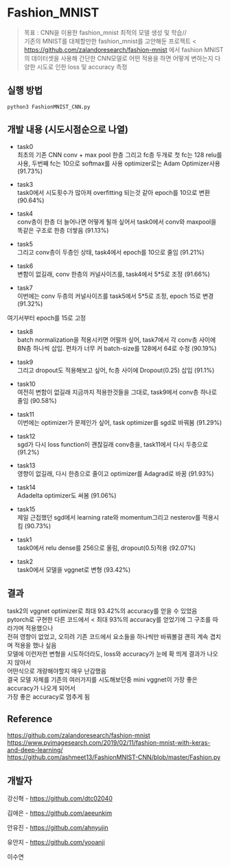 # Fashion_MNIST
> 목표 : CNN을 이용한 fashion_mnist 최적의 모델 생성 및 학습//  
기존의 MNIST를 대체할만한 fashion_mnist를 고안해둔 프로젝트 < https://github.com/zalandoresearch/fashion-mnist
에서 fashion MNIST의 데이터셋을 사용해 간단한 CNN모델로 어떤 적용을 하면 어떻게 변하는지 다양한 시도로 인한 loss 및 accuracy 측정

## 실행 방법
```
python3 FashionMNIST_CNN.py
```

## 개발 내용 (시도시점순으로 나열)

* task0                                                                                                                            
최초의 기존 CNN conv + max pool 한층 그리고 fc층 두개로 첫 fc는 128 relu를 사용, 두번째 fc는 10으로 softmax를 사용 
optimizer로는 Adam Optimizer사용 (91.73%)
    
* task3                                                                                                       
task0에서 시도횟수가 많아져 overfitting 되는것 같아 epoch를 10으로 변환 (90.64%)
    
* task4                                                                                                         
conv층이 한층 더 늘어나면 어떻게 될까 싶어서 task0에서 conv와 maxpool을 똑같은 구조로 한층 더쌓음 (91.13%)
    
* task5                                                                                                         
그리고 conv층이 두층인 상태, task4에서 epoch를 10으로 줄임 (91.21%)
    
* task6                                                                                                        
변함이 없길래, conv 한층의 커널사이즈를, task4에서 5*5로 조정 (91.66%)
    
* task7                                                                                                         
이번에는 conv 두층의 커널사이즈를 task5에서 5*5로 조정\, epoch 15로 변경 (91.32%)
    
여기서부터 epoch를 15로 고정

* task8                                                                                                         
batch normalization을 적용시키면 어떨까 싶어,
task7에서 각 conv층 사이에 BN층 하나씩 삽입. 편차가 너무 커 batch-size를 128에서 64로 수정 (90.19%)

* task9                                                                                                         
그리고 dropout도 적용해보고 싶어, fc층 사이에 Dropout(0.25) 삽입 (91.1%)
    
* task10                                                                                                         
여전히 변함이 없길래 지금까지 적용한것들을 그대로, task9에서 conv층 하나로 줄임 (90.58%)
    
* task11                                                                                                        
이번에는 optimizer가 문제인가 싶어, task optimizer를 sgd로 바꿔봄 (91.29%)
    
* task12                                                                                                         
sgd가 다시 loss function이 괜찮길래 conv층을, task11에서 다시 두층으로 (91.2%)
    
* task13                                                                                                         
영향이 없길래, 다시 한층으로 줄이고 optimizer를 Adagrad로 바꿈 (91.93%)
    
* task14                                                                                                        
Adadelta optimizer도 써봄 (91.06%)
    
* task15                                                                                                         
제일 근접했던 sgd에서 learning rate와 momentum그리고 nesterov를 적용시킴 (90.73%)
    
* task1                                                                                                         
task0에서 relu dense를 256으로 올림, dropout(0.5)적용 (92.07%)
    
* task2                                                                                                                 
task0에서 모델을 vggnet로 변형 (93.42%)
    
## 결과

   task2의 vggnet optimizer로 최대 93.42%의 accuracy를 얻을 수 있었음                               
   pytorch로 구현한 다른 코드에서 < 최대 93%의 accuracy를 얻었기에 그 구조를 따라가며 적용했으나                               
   전혀 영향이 없었고, 오히려 기존 코드에서 요소들을 하나씩만 바꿔볼걸 괜히 계속 겹치며 적용을 했나 싶음                               
   모델에 이런저런 변형을 시도하더라도, loss와 accuracy가 눈에 확 띄게 결과가 나오지 않아서                                
   어떤식으로 개량해야할지 매우 난감했음                                                                              
   결국 모델 자체를 기존의 여러가지를 시도해보던중 mini vggnet이 가장 좋은 accuracy가 나오게 되어서                                
   가장 좋은 accuracy로 멈추게 됨                    
   
## Reference

   https://github.com/zalandoresearch/fashion-mnist                                                              
   https://www.pyimagesearch.com/2019/02/11/fashion-mnist-with-keras-and-deep-learning/                               
   https://github.com/ashmeet13/FashionMNIST-CNN/blob/master/Fashion.py                                                              
   
## 개발자

강신혁 - https://github.com/dtc02040

김애은 - https://github.com/aeeunkim

안유진 - https://github.com/ahnyujin

유안지 - https://github.com/yooanji

이수연
